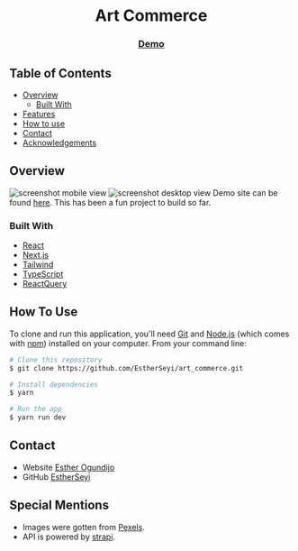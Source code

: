 <!-- Please update value in the {}  -->

<h1 align="center">Art Commerce</h1>

<div align="center">
  <h3>
    <a href="https://art-commerce-psi.vercel.app/">
      Demo
    </a>
  
  </h3>
</div>

<!-- TABLE OF CONTENTS -->

## Table of Contents

- [Overview](#overview)
  - [Built With](#built-with)
- [Features](#features)
- [How to use](#how-to-use)
- [Contact](#contact)
- [Acknowledgements](#acknowledgements)

<!-- OVERVIEW -->

## Overview

![screenshot mobile view](https://res.cloudinary.com/estherseyi/image/upload/v1632374204/bejamas_assessment/rnzgn9bvmskxiygzgp5w.png)
![screenshot desktop view](https://res.cloudinary.com/estherseyi/image/upload/v1632374202/bejamas_assessment/koj5loio4lvvi6zjvmch.png)
Demo site can be found [here](https://art-commerce-psi.vercel.app/). This has been a fun project to build so far.

### Built With

- [React](https://reactjs.org/)
- [Next.js](https://nextjs.org/)
- [Tailwind](https://tailwindcss.com/)
- [TypeScript](https://www.typescriptlang.org/)
- [ReactQuery](https://react-query.tanstack.com/)

## How To Use

To clone and run this application, you'll need [Git](https://git-scm.com) and [Node.js](https://nodejs.org/en/download/) (which comes with [npm](http://npmjs.com)) installed on your computer. From your command line:

```bash
# Clone this repository
$ git clone https://github.com/EstherSeyi/art_commerce.git

# Install dependencies
$ yarn

# Run the app
$ yarn run dev
```

## Contact

- Website [Esther Ogundijo](https://www.estherogundijo.rocks)
- GitHub [EstherSeyi](https://github.com/EstherSeyi)

## Special Mentions

- Images were gotten from [Pexels](https://www.pexels.com/search/lifestyle/).
- API is powered by [strapi](https://strapi.io/).
